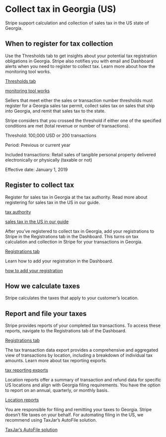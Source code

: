 # Collect tax in Georgia (US)

Stripe support calculation and collection of sales tax in the US state of Georgia.

## When to register for tax collection

Use the Thresholds tab to get insights about your potential tax registration obligations in Georgia. Stripe also notifies you with email and Dashboard alerts when you need to register to collect tax. Learn more about how the monitoring tool works.

[Thresholds tab](https://dashboard.stripe.com/tax/thresholds)

[monitoring tool works](/tax/monitoring)

Sellers that meet either the sales or transaction number thresholds must register for a Georgia sales tax permit, collect sales tax on sales that ship into Georgia, and remit that sales tax to the state.

Stripe considers that you crossed the threshold if either one of the specified conditions are met (total revenue or number of transactions).

Threshold: 100,000 USD or 200 transactions

Period: Previous or current year

Included transactions: Retail sales of tangible personal property delivered electronically or physically (taxable or not)

Effective date: January 1, 2019

## Register to collect tax

Register for sales tax in Georgia at the tax authority. Read more about registering for sales tax in the US in our guide.

[tax authority](https://dor.georgia.gov/taxes/sales-use-tax)

[sales tax in the US in our guide](https://stripe.com/guides/sales-tax-registration-process-us)

After you’ve registered to collect tax in Georgia, add your registrations to Stripe in the Registrations tab in the Dashboard. This turns on tax calculation and collection in Stripe for your transactions in Georgia.

[Registrations tab](https://dashboard.stripe.com/tax/registrations?location=us-ga)

Learn how to add your registration in the Dashboard.

[how to add your registration](/tax/registering#track-your-registrations-in-the-tax-dashboard)

## How we calculate taxes

Stripe calculates the taxes that apply to your customer’s location.

## Report and file your taxes

Stripe provides reports of your completed tax transactions. To access these reports, navigate to the Registrations tab of the Dashboard.

[Registrations tab](https://dashboard.stripe.com/tax/registrations)

The tax transaction data export provides a comprehensive and aggregated view of transactions by location, including a breakdown of individual tax amounts. Learn more about tax reporting exports.

[tax reporting exports](/tax/reports#exports)

Location reports offer a summary of transaction and refund data for specific US locations and align with Georgia filing requirements.  You have the option to report on an annual, quarterly, or monthly basis.

[Location reports](/tax/reports#us-location-reports)

You are responsible for filing and remitting your taxes to Georgia. Stripe doesn’t file taxes on your behalf. For automating filing in the US, we recommend using TaxJar’s AutoFile solution.

[TaxJar’s AutoFile solution](https://go.taxjar.com/2021StripeTaxInquiry_LP-01-Request.html)
